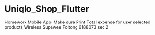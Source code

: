 # Uniqlo_Shop_Flutter
Homework Mobile App( Make sure Print Total expense for user selected product)_Wireless
Supawee Foitong 6188073 sec.2
